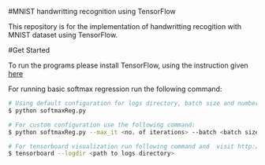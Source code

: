 #MNIST handwritting recognition using TensorFlow

This repository is for the implementation of handwritting recogition with MNIST dataset using TensorFlow.

#Get Started

To run the programs please install TensorFlow, using the instruction given [here](tensorflow/g3doc/get_started/os_setup.md)

For running basic softmax regression run the following command:
```bash
# Using default configuration for logs directory, batch size and number of iterations:
$ python softmaxReg.py

# For custom configuration use the following command:
$ python softmaxReg.py --max_it <no. of iterations> --batch <batch size> --log_dir <path to logs directory>

# For tensorboard visualization run following command and  visit http://locahost:6006:
$ tensorboard --logdir <path to logs directory>
```
